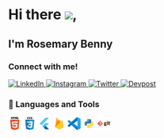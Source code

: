 # Hi there <img src="https://media.giphy.com/media/hvRJCLFzcasrR4ia7z/giphy.gif" width="25px">,  
## I'm Rosemary Benny

### Connect with me!
<a href="https://www.linkedin.com/in/rosemary-benny007/">
  <img alt="LinkedIn" width="22px" src="https://edent.github.io/SuperTinyIcons/images/svg/linkedin.svg" />
</a>
<a href="https://www.instagram.com/rosemary_benny_elanjikulam">
  <img alt="Instagram" width="22px" src="https://edent.github.io/SuperTinyIcons/images/svg/instagram.svg" />
</a>
<a href="https://twitter.com/rmb_1307">
  <img alt="Twitter" width="22px" src="https://edent.github.io/SuperTinyIcons/images/svg/twitter.svg" />
</a>
</a>
<a href="https://devpost.com/rosemarybenny2000">
  <img alt="Devpost" width="22px" src="https://www.clipartmax.com/png/middle/231-2318034_slack-devpost-devpost-logo.png" />
</a>

<br/>

### **🔨 Languages and Tools**

<code><img height="26" src="https://raw.githubusercontent.com/github/explore/80688e429a7d4ef2fca1e82350fe8e3517d3494d/topics/html/html.png"></code>
<code><img height="26" src="https://raw.githubusercontent.com/github/explore/80688e429a7d4ef2fca1e82350fe8e3517d3494d/topics/css/css.png"></code>
<code><img height="26" src="https://raw.githubusercontent.com/github/explore/80688e429a7d4ef2fca1e82350fe8e3517d3494d/topics/flutter/flutter.png"></code>
<code><img height="26" src="https://raw.githubusercontent.com/github/explore/80688e429a7d4ef2fca1e82350fe8e3517d3494d/topics/firebase/firebase.png"></code>
<code><img height="26" src="https://raw.githubusercontent.com/github/explore/80688e429a7d4ef2fca1e82350fe8e3517d3494d/topics/visual-studio-code/visual-studio-code.png"></code>
<code><img height="26" src="https://raw.githubusercontent.com/github/explore/80688e429a7d4ef2fca1e82350fe8e3517d3494d/topics/python/python.png"></code>
<code><img height="26" src="https://raw.githubusercontent.com/github/explore/80688e429a7d4ef2fca1e82350fe8e3517d3494d/topics/git/git.png"></code>

</br>
